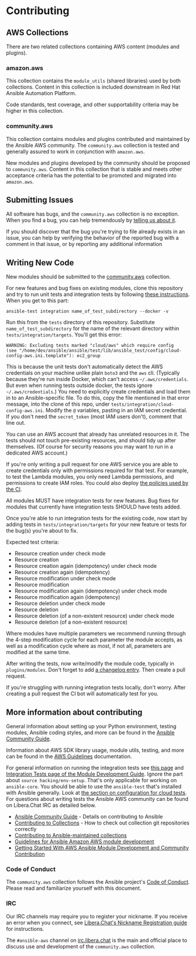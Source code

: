 # Contributing

## AWS Collections

There are two related collections containing AWS content (modules and plugins).

### amazon.aws
This collection contains the `module_utils` (shared libraries) used by both collections.
Content in this collection is included downstream in Red Hat Ansible Automation Platform.

Code standards, test coverage, and other supportability criteria may be higher in this collection.

### community.aws
This collection contains modules and plugins contributed and maintained by the Ansible AWS
community.  The `community.aws` collection is tested and generally assured to work in
conjunction with `amazon.aws`.

New modules and plugins developed by the community should be proposed to `community.aws`.
Content in this collection that is stable and meets other acceptance criteria has the potential
to be promoted and migrated into `amazon.aws`.

## Submitting Issues
All software has bugs, and the `community.aws` collection is no exception. When you find a bug,
you can help tremendously by [telling us about it](https://github.com/ansible-collections/community.aws/issues/new/choose).

If you should discover that the bug you're trying to file already exists in an issue,
you can help by verifying the behavior of the reported bug with a comment in that
issue, or by reporting any additional information

## Writing New Code

New modules should be submitted to the [community.aws](https://github.com/ansible-collections/community.aws) collection.

For new features and bug fixes on existing modules,
clone this repository and try to run unit tests and integration tests by following
[these instructions](https://docs.ansible.com/ansible/latest/community/create_pr_quick_start.html).
When you get to this part:

```
ansible-test integration name_of_test_subdirectory --docker -v
```

Run this from the `tests` directory of this repository.
Substitute `name_of_test_subdirectory` for the name of the relevant directory within `tests/integration/targets`.
You'll get this error:

```
WARNING: Excluding tests marked "cloud/aws" which require config
(see "/home/dev/ansible/ansible/test/lib/ansible_test/config/cloud-config-aws.ini.template"): ec2_group
```
This is because the unit tests don't automatically detect the AWS credentials on your machine
unlike plain `boto3` and the `aws` cli.
(Typically because they're run inside Docker, which can't access `~/.aws/credentials`.
But even when running tests outside docker, the tests ignore `~/.aws/credentials`.)
You need to explicitly create credentials and load them in to an Ansible-specific file.
To do this, copy the file mentioned in that error message,
into the clone of this repo, under `tests/integration/cloud-config-aws.ini`.
Modify the `@` variables, pasting in an IAM secret credential.
If you don't need the `secret_token` (most IAM users don't), comment that line out.

You can use an AWS account that already has unrelated resources in it.
The tests should not touch pre-existing resources, and should tidy up after themselves.
(Of course for security reasons you may want to run in a dedicated AWS account.)

If you're only writing a pull request for one AWS service
you are able to create credentials only with permissions required for that test.
For example, to test the Lambda modules, you only need Lambda permissions,
and permissions to create IAM roles.
You could also deploy [the policies used by the CI](https://github.com/mattclay/aws-terminator/tree/master/aws/policy).

All modules MUST have integration tests for new features.
Bug fixes for modules that currently have integration tests SHOULD have tests added.

Once you're able to run integration tests for the existing code,
now start by adding tests in `tests/integration/targets`
for your new feature or tests for the bug(s) you're about to fix.

Expected test criteria:
* Resource creation under check mode
* Resource creation
* Resource creation again (idempotency) under check mode
* Resource creation again (idempotency)
* Resource modification under check mode
* Resource modification
* Resource modification again (idempotency) under check mode
* Resource modification again (idempotency)
* Resource deletion under check mode
* Resource deletion
* Resource deletion (of a non-existent resource) under check mode
* Resource deletion (of a non-existent resource)

Where modules have multiple parameters we recommend running through the 4-step modification cycle for each parameter the module accepts, as well as a modification cycle where as most, if not all, parameters are modified at the same time.

After writing the tests, now write/modify the module code, typically in `plugins/modules`.
Don't forget to add [a changelog entry](https://docs.ansible.com/ansible/latest/community/collection_development_process.html#collection-changelog-fragments).
Then create a pull request.

If you're struggling with running integration tests locally, don't worry.
After creating a pull request the CI bot will automatically test for you.

## More information about contributing

General information about setting up your Python environment, testing modules,
Ansible coding styles, and more can be found in the [Ansible Community Guide](
https://docs.ansible.com/ansible/latest/community/index.html).

Information about AWS SDK library usage, module utils, testing, and more can be
found in the [AWS Guidelines](https://docs.ansible.com/ansible/devel/collections/amazon/aws/docsite/dev_guidelines.html#ansible-collections-amazon-aws-docsite-dev-guide-intro)
documentation.

For general information on running the integration tests see
[this page](https://docs.ansible.com/ansible/latest/community/collection_contributors/test_index.html) and
[Integration Tests page of the Module Development Guide](https://docs.ansible.com/ansible/devel/dev_guide/testing_integration.html#non-destructive-tests).
Ignore the part about `source hacking/env-setup`. That's only applicable for working on `ansible-core`.
You should be able to use the `ansible-test` that's installed with Ansible generally.
Look at [the section on configuration for cloud tests](https://docs.ansible.com/ansible/devel/dev_guide/testing_integration.html#other-configuration-for-cloud-tests).
For questions about writing tests the Ansible AWS community can
be found on Libera.Chat IRC as detailed below.


- [Ansible Community Guide](https://docs.ansible.com/ansible/latest/community/index.html) - Details on contributing to Ansible
- [Contributing to Collections](https://docs.ansible.com/ansible/devel/dev_guide/developing_collections.html#contributing-to-collections) - How to check out collection git repositories correctly
- [Contributing to Ansible-maintained collections](https://docs.ansible.com/ansible/devel/community/contributing_maintained_collections.html#contributing-maintained-collections)
- [Guidelines for Ansible Amazon AWS module development](https://docs.ansible.com/ansible/latest/dev_guide/platforms/aws_guidelines.html)
- [Getting Started With AWS Ansible Module Development and Community Contribution](https://www.ansible.com/blog/getting-started-with-aws-ansible-module-development)


### Code of Conduct
The `community.aws` collection follows the Ansible project's
[Code of Conduct](https://docs.ansible.com/ansible/devel/community/code_of_conduct.html).
Please read and familiarize yourself with this document.

### IRC
Our IRC channels may require you to register your nickname. If you receive an error when you connect, see
[Libera.Chat's Nickname Registration guide](https://libera.chat/guides/registration) for instructions.

The `#ansible-aws` channel on [irc.libera.chat](https://libera.chat/) is the main and official place to discuss use and development
of the `community.aws` collection.
